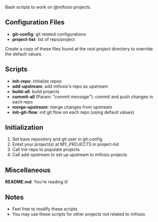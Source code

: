 Bash scripts to work on @mifosio projects.

Configuration Files
-------------------
  * **git-config**: git related configurations  
  * **project-list**: list of repo/project  

Create a copy of these files found at the root project directory to override the default values.

Scripts
-------
  * **init-repo**: initialize repos  
  * **add-upstream**: add mifosio's repo as upstream  
  * **build-all**: build projects  
  * **commit-all** (Param: *"commit message"*): commit and push changes in each repo  
  * **merge-upstream**: merge changes from upstream  
  * **init-git-flow**: init git flow on each repo (using default values)

Initialization
--------------
1. Set base repository and git user in git-config
2. Enlist your project(s) at MY_PROJECTS in project-list
3. Call init-repo to populate projects
4. Call add-upstream to set up upstream to mifosio projects

Miscellaneous
-------------
**README.md**: You're reading it!

Notes
-----
  * Feel free to modify these scripts
  * You may use these scripts for other projects not related to mifosio
